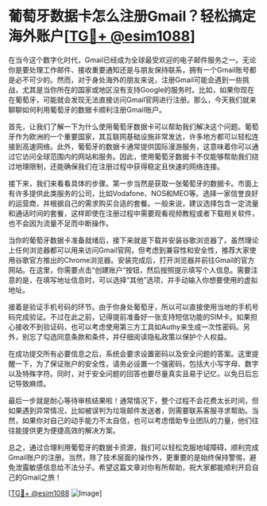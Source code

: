 # 葡萄牙数据卡怎么注册Gmail？轻松搞定海外账户[[TG💪+ @esim1088](https://t.me/s/esim1088)]

在当今这个数字化时代，Gmail已经成为全球最受欢迎的电子邮件服务之一。无论你是要处理工作邮件、接收重要通知还是与朋友保持联系，拥有一个Gmail账号都是必不可少的。然而，对于身处海外的朋友来说，注册Gmail可能会遇到一些挑战，尤其是当你所在的国家或地区没有支持Google的服务时。比如，如果你现在在葡萄牙，可能就会发现无法直接访问Gmail官网进行注册。那么，今天我们就来聊聊如何利用葡萄牙的数据卡顺利注册Gmail账户。

首先，让我们了解一下为什么使用葡萄牙数据卡可以帮助我们解决这个问题。葡萄牙作为欧洲的一个重要国家，其互联网基础设施非常发达，许多地方都可以轻松连接到高速网络。此外，葡萄牙的数据卡通常提供国际漫游服务，这意味着你可以通过它访问全球范围内的网站和服务。因此，使用葡萄牙数据卡不仅能够帮助我们绕过地理限制，还能确保我们在注册过程中获得稳定且快速的网络连接。

接下来，我们来看看具体的步骤。第一步当然是获取一张葡萄牙的数据卡。市面上有许多提供此类服务的公司，比如Vodafone、NOS和MEO等。选择一家信誉良好的运营商，并根据自己的需求购买合适的套餐。一般来说，建议选择包含一定流量和通话时间的套餐，这样即使在注册过程中需要观看视频教程或者下载相关软件，也不会因为流量不足而中断操作。

当你的葡萄牙数据卡准备就绪后，接下来就是下载并安装谷歌浏览器了。虽然理论上任何浏览器都可以用来访问Gmail官网，但考虑到兼容性和安全性，推荐大家使用谷歌官方推出的Chrome浏览器。安装完成后，打开浏览器并前往Gmail的官方网站。在这里，你需要点击“创建账户”按钮，然后按照提示填写个人信息。需要注意的是，在填写地址信息时，可以选择“其他”选项，并手动输入你想要使用的虚拟地址。

接着是验证手机号码的环节。由于你身处葡萄牙，所以可以直接使用当地的手机号码完成验证。不过在此之前，记得提前准备好一张支持短信功能的SIM卡。如果担心接收不到验证码，也可以考虑使用第三方工具如Authy来生成一次性密码。另外，别忘了勾选同意条款和条件，并仔细阅读隐私政策以保护个人权益。

在成功提交所有必要信息之后，系统会要求设置密码以及安全问题的答案。这里提醒一下，为了保证账户的安全性，请务必设置一个强密码，包括大小写字母、数字以及特殊字符。同时，对于安全问题的回答也要尽量真实且易于记忆，以免日后忘记导致麻烦。

最后一步就是耐心等待审核结果啦！通常情况下，整个过程不会花费太长时间，但如果遇到异常情况，比如被误判为垃圾邮件发送者，则需要联系客服寻求帮助。当然，如果你对自己的动手能力不太自信，也可以考虑借助专业团队的力量，他们往往能提供更为便捷高效的解决方案。

总之，通过合理利用葡萄牙的数据卡资源，我们可以轻松克服地域障碍，顺利完成Gmail账户的注册。当然，除了技术层面的操作外，更重要的是始终保持警惕，避免泄露敏感信息给不法分子。希望这篇文章对你有所帮助，祝大家都能顺利开启自己的Gmail之旅！

[[TG💪+ @esim1088](https://t.me/s/esim1088) ![Image](https://i.postimg.cc/4NQfJmqS/Snipaste-2025-05-13-00-14-12.png)]